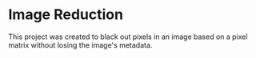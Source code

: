 # Image Reduction

 This project was created to black out pixels in an image based on a pixel matrix without losing the image's metadata.
